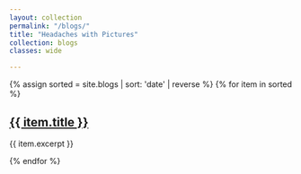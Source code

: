 ```yaml
---
layout: collection
permalink: "/blogs/"
title: "Headaches with Pictures"
collection: blogs
classes: wide

---
```

{% assign sorted = site.blogs | sort: 'date' | reverse %}
{% for item in sorted %}
  <a href="{{ item.url }}"><h2>{{ item.title }}</h2></a>
  <p>{{ item.excerpt }}</p>
{% endfor %}
